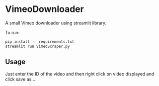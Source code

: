 # VimeoDownloader

A small Vimeo downloader using streamlit library.

To run:

```bash
pip install -r requirements.txt
streamlit run VimeoScraper.py
```


## Usage

Just enter the ID of the video and then right click on video displayed and click save as...






